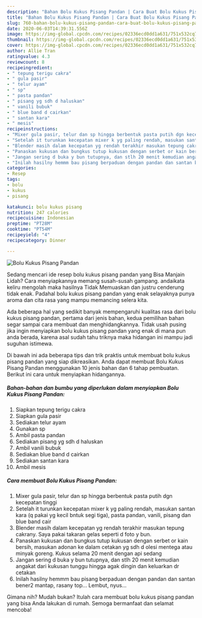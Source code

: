 ```yaml
---
description: "Bahan Bolu Kukus Pisang Pandan | Cara Buat Bolu Kukus Pisang Pandan Yang Paling Enak"
title: "Bahan Bolu Kukus Pisang Pandan | Cara Buat Bolu Kukus Pisang Pandan Yang Paling Enak"
slug: 760-bahan-bolu-kukus-pisang-pandan-cara-buat-bolu-kukus-pisang-pandan-yang-paling-enak
date: 2020-06-03T14:39:31.556Z
image: https://img-global.cpcdn.com/recipes/02336ecd0dd1a631/751x532cq70/bolu-kukus-pisang-pandan-foto-resep-utama.jpg
thumbnail: https://img-global.cpcdn.com/recipes/02336ecd0dd1a631/751x532cq70/bolu-kukus-pisang-pandan-foto-resep-utama.jpg
cover: https://img-global.cpcdn.com/recipes/02336ecd0dd1a631/751x532cq70/bolu-kukus-pisang-pandan-foto-resep-utama.jpg
author: Allie Tran
ratingvalue: 4.3
reviewcount: 8
recipeingredient:
- " tepung terigu cakra"
- " gula pasir"
- " telur ayam"
- " sp"
- " pasta pandan"
- " pisang yg sdh d haluskan"
- " vanili bubuk"
- " blue band d cairkan"
- " santan kara"
- " mesis"
recipeinstructions:
- "Mixer gula pasir, telur dan sp hingga berbentuk pasta putih dgn kecepatan tinggi"
- "Setelah it turunkan kecepatan mixer k yg paling rendah, masukan santan kara (q pakai yg kecil bntuk segi tiga), pasta pandan, vanili, pisang dan blue band cair"
- "Blender masih dalam kecepatan yg rendah terakhir masukan tepung cakrany. Saya pakai takaran gelas seperti d foto y bun."
- "Panaskan kukusan dan bungkus tutup kukusan dengan serbet or kain bersih, masukan adonan ke dalam cetakan yg sdh d olesi mentega atau minyak goreng. Kukus selama 20 menit dengan api sedang"
- "Jangan sering d buka y bun tutupnya, dan stlh 20 menit kemudian angakat dari kukusan tunggu hingga agak dingin dan keluarkan dr cetakan"
- "Inilah hasilny hemmm bau pisang berpaduan dengan pandan dan santan bener2 mantap, rasany top... Lembut, nyus..."
categories:
- Resep
tags:
- bolu
- kukus
- pisang

katakunci: bolu kukus pisang 
nutrition: 247 calories
recipecuisine: Indonesian
preptime: "PT28M"
cooktime: "PT54M"
recipeyield: "4"
recipecategory: Dinner

---
```



![Bolu Kukus Pisang Pandan](https://img-global.cpcdn.com/recipes/02336ecd0dd1a631/751x532cq70/bolu-kukus-pisang-pandan-foto-resep-utama.jpg)

Sedang mencari ide resep bolu kukus pisang pandan yang Bisa Manjain Lidah? Cara menyiapkannya memang susah-susah gampang. andaikata keliru mengolah maka hasilnya Tidak Memuaskan dan justru cenderung tidak enak. Padahal bolu kukus pisang pandan yang enak selayaknya punya aroma dan cita rasa yang mampu memancing selera kita.



Ada beberapa hal yang sedikit banyak mempengaruhi kualitas rasa dari bolu kukus pisang pandan, pertama dari jenis bahan, kedua pemilihan bahan segar sampai cara membuat dan menghidangkannya. Tidak usah pusing jika ingin menyiapkan bolu kukus pisang pandan yang enak di mana pun anda berada, karena asal sudah tahu triknya maka hidangan ini mampu jadi suguhan istimewa.


Di bawah ini ada beberapa tips dan trik praktis untuk membuat bolu kukus pisang pandan yang siap dikreasikan. Anda dapat membuat Bolu Kukus Pisang Pandan menggunakan 10 jenis bahan dan 6 tahap pembuatan. Berikut ini cara untuk menyiapkan hidangannya.

<!--inarticleads1-->

##### Bahan-bahan dan bumbu yang diperlukan dalam menyiapkan Bolu Kukus Pisang Pandan:

1. Siapkan  tepung terigu cakra
1. Siapkan  gula pasir
1. Sediakan  telur ayam
1. Gunakan  sp
1. Ambil  pasta pandan
1. Sediakan  pisang yg sdh d haluskan
1. Ambil  vanili bubuk
1. Sediakan  blue band d cairkan
1. Sediakan  santan kara
1. Ambil  mesis




<!--inarticleads2-->

##### Cara membuat Bolu Kukus Pisang Pandan:

1. Mixer gula pasir, telur dan sp hingga berbentuk pasta putih dgn kecepatan tinggi
1. Setelah it turunkan kecepatan mixer k yg paling rendah, masukan santan kara (q pakai yg kecil bntuk segi tiga), pasta pandan, vanili, pisang dan blue band cair
1. Blender masih dalam kecepatan yg rendah terakhir masukan tepung cakrany. Saya pakai takaran gelas seperti d foto y bun.
1. Panaskan kukusan dan bungkus tutup kukusan dengan serbet or kain bersih, masukan adonan ke dalam cetakan yg sdh d olesi mentega atau minyak goreng. Kukus selama 20 menit dengan api sedang
1. Jangan sering d buka y bun tutupnya, dan stlh 20 menit kemudian angakat dari kukusan tunggu hingga agak dingin dan keluarkan dr cetakan
1. Inilah hasilny hemmm bau pisang berpaduan dengan pandan dan santan bener2 mantap, rasany top... Lembut, nyus...




Gimana nih? Mudah bukan? Itulah cara membuat bolu kukus pisang pandan yang bisa Anda lakukan di rumah. Semoga bermanfaat dan selamat mencoba!
